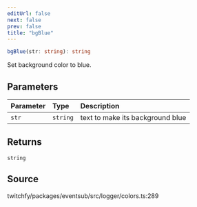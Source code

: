 ```yaml
---
editUrl: false
next: false
prev: false
title: "bgBlue"
---
```


```ts
bgBlue(str: string): string
```

Set background color to blue.

## Parameters

| Parameter | Type | Description |
| :------ | :------ | :------ |
| `str` | `string` | text to make its background blue |

## Returns

`string`

## Source

twitchfy/packages/eventsub/src/logger/colors.ts:289
